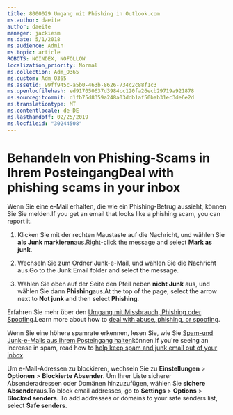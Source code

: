 ```yaml
---
title: 8000029 Umgang mit Phishing in Outlook.com
ms.author: daeite
author: daeite
manager: jackiesm
ms.date: 5/1/2018
ms.audience: Admin
ms.topic: article
ROBOTS: NOINDEX, NOFOLLOW
localization_priority: Normal
ms.collection: Adm_O365
ms.custom: Adm_O365
ms.assetid: 99ff945c-a5b0-463b-8626-734c2c88f1c3
ms.openlocfilehash: ed917050637d3984cc120fa26ecb29719a921878
ms.sourcegitcommit: d1fb75d8359a248a03ddb1af50bab31ec3de6e2d
ms.translationtype: MT
ms.contentlocale: de-DE
ms.lasthandoff: 02/25/2019
ms.locfileid: "30244508"
---
```

# <a name="deal-with-phishing-scams-in-your-inbox"></a><span data-ttu-id="708f0-102">Behandeln von Phishing-Scams in Ihrem Posteingang</span><span class="sxs-lookup"><span data-stu-id="708f0-102">Deal with phishing scams in your inbox</span></span>

<span data-ttu-id="708f0-103">Wenn Sie eine e-Mail erhalten, die wie ein Phishing-Betrug aussieht, können Sie Sie melden.</span><span class="sxs-lookup"><span data-stu-id="708f0-103">If you get an email that looks like a phishing scam, you can report it.</span></span>
  
1. <span data-ttu-id="708f0-104">Klicken Sie mit der rechten Maustaste auf die Nachricht, und wählen Sie **als Junk markieren**aus.</span><span class="sxs-lookup"><span data-stu-id="708f0-104">Right-click the message and select **Mark as junk**.</span></span> 
    
2. <span data-ttu-id="708f0-105">Wechseln Sie zum Ordner Junk-e-Mail, und wählen Sie die Nachricht aus.</span><span class="sxs-lookup"><span data-stu-id="708f0-105">Go to the Junk Email folder and select the message.</span></span>
    
3. <span data-ttu-id="708f0-106">Wählen Sie oben auf der Seite den Pfeil neben **nicht Junk** aus, und wählen Sie dann **Phishing**aus.</span><span class="sxs-lookup"><span data-stu-id="708f0-106">At the top of the page, select the arrow next to **Not junk** and then select **Phishing**.</span></span> 
    
<span data-ttu-id="708f0-107">Erfahren Sie mehr über den [Umgang mit Missbrauch, Phishing oder Spoofing](https://go.microsoft.com/fwlink/p/?linkid=873139).</span><span class="sxs-lookup"><span data-stu-id="708f0-107">Learn more about how to [deal with abuse, phishing, or spoofing](https://go.microsoft.com/fwlink/p/?linkid=873139).</span></span>
  
<span data-ttu-id="708f0-108">Wenn Sie eine höhere spamrate erkennen, lesen Sie, wie Sie [Spam-und Junk-e-Mails aus Ihrem Posteingang halten](https://go.microsoft.com/fwlink/p/?linkid=873140)können.</span><span class="sxs-lookup"><span data-stu-id="708f0-108">If you're seeing an increase in spam, read how to [help keep spam and junk email out of your inbox](https://go.microsoft.com/fwlink/p/?linkid=873140).</span></span>
  
<span data-ttu-id="708f0-p101">Um e-Mail-Adressen zu blockieren, wechseln Sie zu **Einstellungen** \> **Optionen** \> **Blockierte Absender**. Um Ihrer Liste sicherer Absenderadressen oder Domänen hinzuzufügen, wählen Sie **sichere Absender**aus.</span><span class="sxs-lookup"><span data-stu-id="708f0-p101">To block email addresses, go to **Settings** \> **Options** \> **Blocked senders**. To add addresses or domains to your safe senders list, select **Safe senders**.</span></span> 
  

